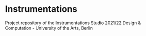 # Instrumentations

Project repository of the Instrumentations Studio 2021/22 
Design & Computation - University of the Arts, Berlin
